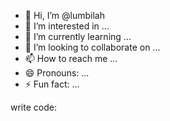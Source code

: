 - 👋 Hi, I’m @lumbilah
- 👀 I’m interested in ...
- 🌱 I’m currently learning ...
- 💞️ I’m looking to collaborate on ...
- 📫 How to reach me ...
- 😄 Pronouns: ...
- ⚡ Fun fact: ...

<!---
lumbilah/lumbilah is a ✨ special ✨ repository because its `README.md` (this file) appears on your GitHub profile.
You can click the Preview link to take a look at your changes.
--->

write code:
